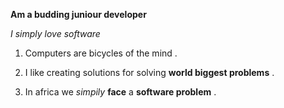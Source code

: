**Am a budding juniour developer**

_I simply love software_

1. Computers are bicycles of the mind .

2. I like creating solutions for solving **world biggest problems** .

3. In africa we _simpily_ **face** a **software problem** .
